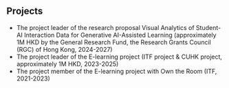 ## Projects

<ul style="margin:0 0 5px;">
  <li><autocolor>The project leader of the research proposal Visual Analytics of Student-AI Interaction Data for Generative AI-Assisted Learning (approximately 1M HKD by the General Research Fund, the Research Grants Council (RGC) of Hong Kong, 2024-2027) </autocolor></li>
  <li><autocolor>The project leader of the E-learning project (ITF project & CUHK project, approximately 1M HKD, 2023-2025) </autocolor></li>
  <li><autocolor>The project member of the E-learning project with Own the Room (ITF, 2021-2023) </autocolor></li>
</ul>

